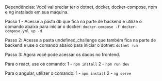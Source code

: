 Dependências:
Você vai preciar ter o dotnet, docker, docker-compose, npm e ng instalado em sua máquina.

Passo 1 - 
Acesse a pasta db que fica na parte de backend e utilize o comando abaixo para iniciar o docker:
`docker-compose -f docker-compose.yml up -d`

Passo 2:
Acesse a pasta undefined_challenge que também fica na parte de backend e use o comando abaixo para iniciar o dotnet:
`dotnet run`

Passo 3:
Agora você pode acessar os dados no frontend.

Para o react, use os comando:
1 - `npm install`
2 - `npm run dev`

Para o angular, utilizer o comando:
1 - `npm install`
2 - `ng serve`
